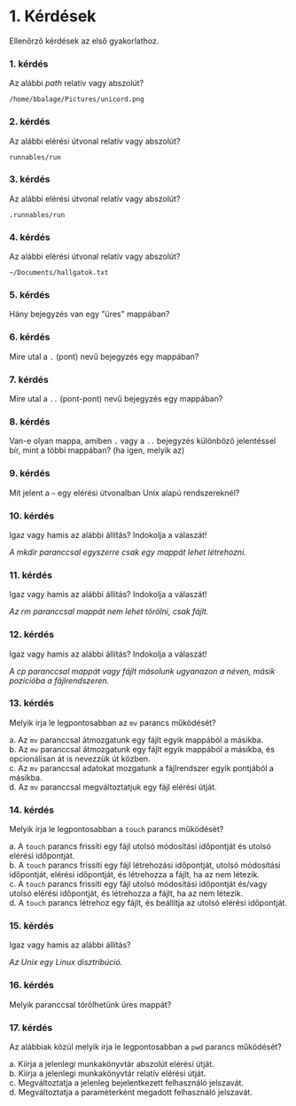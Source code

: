 # 1. Kérdések
Ellenőrző kérdések az első gyakorlathoz.

### 1. kérdés
Az alábbi *path* relatív vagy abszolút?

`/home/bbalage/Pictures/unicord.png`

### 2. kérdés
Az alábbi elérési útvonal relatív vagy abszolút?

`runnables/run`

### 3. kérdés
Az alábbi elérési útvonal relatív vagy abszolút?

`.runnables/run`

### 4. kérdés
Az alábbi elérési útvonal relatív vagy abszolút?

`~/Documents/hallgatok.txt`

### 5. kérdés
Hány bejegyzés van egy "üres" mappában?

### 6. kérdés
Mire utal a `.` (pont) nevű bejegyzés egy mappában?

### 7. kérdés
Mire utal a `..` (pont-pont) nevű bejegyzés egy mappában?

### 8. kérdés
Van-e olyan mappa, amiben `.` vagy a `..` bejegyzés különböző 
jelentéssel bír, mint a többi mappában? (ha igen, melyik az)

### 9. kérdés
Mit jelent a `~` egy elérési útvonalban Unix alapú rendszereknél?

### 10. kérdés
Igaz vagy hamis az alábbi állítás? Indokolja a válaszát!

*A mkdir paranccsal egyszerre csak egy mappát lehet létrehozni.*

### 11. kérdés
Igaz vagy hamis az alábbi állítás? Indokolja a válaszát!

*Az rm paranccsal mappát nem lehet törölni, csak fájlt.*

### 12. kérdés
Igaz vagy hamis az alábbi állítás? Indokolja a válaszát!

*A cp paranccsal mappát vagy fájlt másolunk ugyanazon a néven, másik pozícióba a
fájlrendszeren.*

### 13. kérdés
Melyik írja le legpontosabban az `mv` parancs működését?

a. Az `mv` paranccsal átmozgatunk egy fájlt egyik mappából a másikba.\
b. Az `mv` paranccsal átmozgatunk egy fájlt egyik mappából a másikba,
és opcionálisan át is nevezzük út közben.\
c. Az `mv` paranccsal adatokat mozgatunk a fájlrendszer egyik pontjából
a másikba.\
d. Az `mv` paranccsal megváltoztatjuk egy fájl elérési útját.

### 14. kérdés
Melyik írja le legpontosabban a `touch` parancs működését?

a. A `touch` parancs frissíti egy fájl utolsó módosítási időpontját és utolsó elérési időpontját.\
b. A `touch` parancs frissíti egy fájl létrehozási időpontját, utolsó módosítási időpontját, elérési időpontját, és létrehozza a fájlt, ha az nem létezik.\
c. A `touch` parancs frissíti egy fájl utolsó módosítási időpontját és/vagy utolsó elérési időpontját, és létrehozza a fájlt, ha az nem létezik.\
d. A `touch` parancs létrehoz egy fájlt, és beállítja az utolsó elérési időpontját.

### 15. kérdés
Igaz vagy hamis az alábbi állítás?

*Az Unix egy Linux disztribúció.*

### 16. kérdés
Melyik paranccsal törölhetünk üres mappát?

### 17. kérdés
Az alábbiak közül melyik írja le legpontosabban a `pwd` parancs működését?

a. Kiírja a jelenlegi munkakönyvtár abszolút elérési útját.\
b. Kiírja a jelenlegi munkakönyvtár relatív elérési útját.\
c. Megváltoztatja a jelenleg bejelentkezett felhasználó jelszavát.\
d. Megváltoztatja a paraméterként megadott felhasználó jelszavát.
